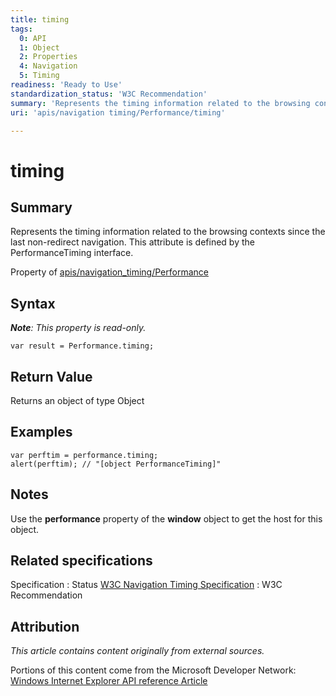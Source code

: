 ```yaml
---
title: timing
tags:
  0: API
  1: Object
  2: Properties
  4: Navigation
  5: Timing
readiness: 'Ready to Use'
standardization_status: 'W3C Recommendation'
summary: 'Represents the timing information related to the browsing contexts since the last non-redirect navigation. This attribute is defined by the PerformanceTiming interface.'
uri: 'apis/navigation timing/Performance/timing'

---
```

# timing

## Summary

Represents the timing information related to the browsing contexts since the last non-redirect navigation. This attribute is defined by the PerformanceTiming interface.

<span data-meta="applies_to" data-type="key">Property of <span data-type="value">[apis/navigation\_timing/Performance](/apis/navigation_timing/Performance)</span></span>

## Syntax

***Note**: This property is read-only.*

``` {.js}
var result = Performance.timing;
```

## Return Value

<span data-meta="return" data-type="key">Returns an object of type <span data-type="value">Object</span></span>

## Examples

``` {.js}
var perftim = performance.timing;
alert(perftim); // "[object PerformanceTiming]"
```

## Notes

Use the **performance** property of the **window** object to get the host for this object.

## Related specifications

Specification
:   Status
[W3C Navigation Timing Specification](http://www.w3.org/TR/navigation-timing/)
:   W3C Recommendation

## Attribution

*This article contains content originally from external sources.*

Portions of this content come from the Microsoft Developer Network: [Windows Internet Explorer API reference Article](http://msdn.microsoft.com/en-us/library/ie/hh828809%28v=vs.85%29.aspx)


